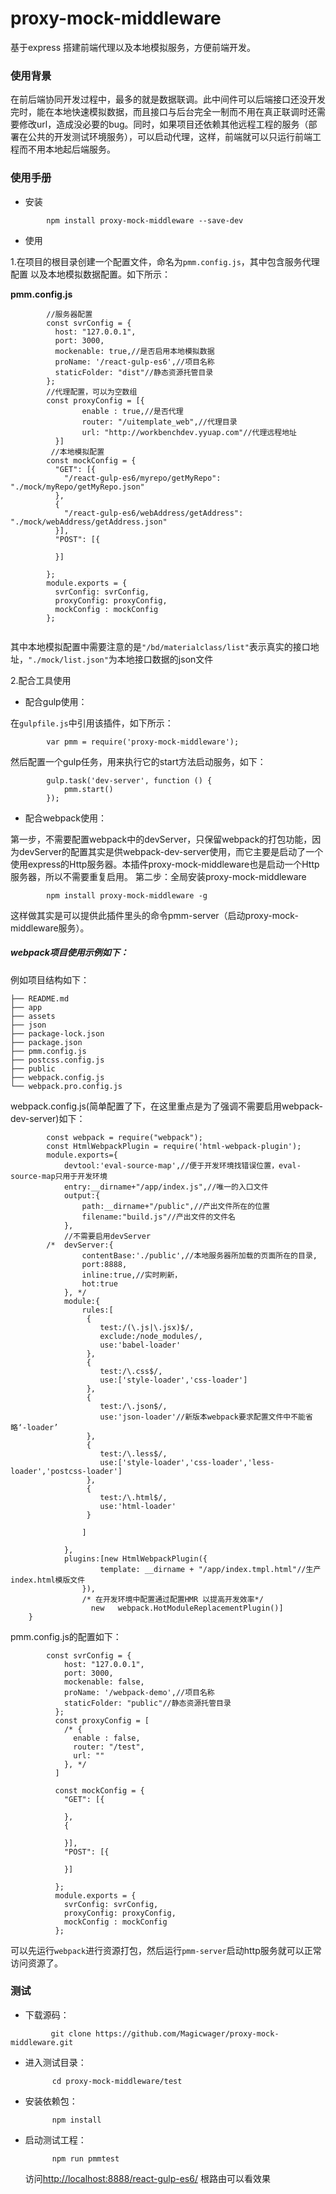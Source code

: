 # proxy-mock-middleware
基于express 搭建前端代理以及本地模拟服务，方便前端开发。
### 使用背景
在前后端协同开发过程中，最多的就是数据联调。此中间件可以后端接口还没开发完时，能在本地快速模拟数据，而且接口与后台完全一制而不用在真正联调时还需要修改url，造成没必要的bug。同时，如果项目还依赖其他远程工程的服务（部署在公共的开发测试环境服务），可以启动代理，这样，前端就可以只运行前端工程而不用本地起后端服务。
### 使用手册
* 安装


```
		npm install proxy-mock-middleware --save-dev			

```
* 使用


1.在项目的根目录创建一个配置文件，命名为`pmm.config.js`，其中包含服务代理配置	以及本地模拟数据配置。如下所示：


**pmm.config.js**


```
		//服务器配置
		const svrConfig = {
		  host: "127.0.0.1",
		  port: 3000,
		  mockenable: true,//是否启用本地模拟数据
		  proName: '/react-gulp-es6',//项目名称
		  staticFolder: "dist"//静态资源托管目录
		};
		//代理配置，可以为空数组
		const proxyConfig = [{
			    enable : true,//是否代理
			    router: "/uitemplate_web",//代理目录
			    url: "http://workbenchdev.yyuap.com"//代理远程地址
		  }]
		 //本地模拟配置
		const mockConfig = {
		  "GET": [{
		    "/react-gulp-es6/myrepo/getMyRepo": "./mock/myRepo/getMyRepo.json"
		  },
		  {
		    "/react-gulp-es6/webAddress/getAddress": "./mock/webAddress/getAddress.json"
		  }],
		  "POST": [{
		
		  }]
		
		};
		module.exports = {
		  svrConfig: svrConfig,
		  proxyConfig: proxyConfig,
		  mockConfig : mockConfig 
		};
	
```

其中本地模拟配置中需要注意的是`"/bd/materialclass/list"`表示真实的接口地址，`"./mock/list.json"`为本地接口数据的json文件

2.配合工具使用

* 配合gulp使用：


在`gulpfile.js`中引用该插件，如下所示：

```
		var pmm = require('proxy-mock-middleware');

```
然后配置一个gulp任务，用来执行它的start方法启动服务，如下：

```
		gulp.task('dev-server', function () {
		    pmm.start()
		});
```
* 配合webpack使用：

第一步，不需要配置webpack中的devServer，只保留webpack的打包功能，因为devServer的配置其实是供webpack-dev-server使用，而它主要是启动了一个使用express的Http服务器。本插件proxy-mock-middleware也是启动一个Http服务器，所以不需要重复启用。
第二步：全局安装proxy-mock-middleware

```
		npm install proxy-mock-middleware -g
```
这样做其实是可以提供此插件里头的命令pmm-server（启动proxy-mock-middleware服务）。

##### webpack项目使用示例如下：


例如项目结构如下：

```
├── README.md
├── app
├── assets
├── json
├── package-lock.json
├── package.json
├── pmm.config.js
├── postcss.config.js
├── public
├── webpack.config.js
└── webpack.pro.config.js

```


webpack.config.js(简单配置了下，在这里重点是为了强调不需要启用webpack-dev-server)如下：

```
		const webpack = require("webpack");
		const HtmlWebpackPlugin = require('html-webpack-plugin');
		module.exports={
			devtool:'eval-source-map',//便于开发环境找错误位置，eval-source-map只用于开发环境
			entry:__dirname+"/app/index.js",//唯一的入口文件
			output:{
				path:__dirname+"/public",//产出文件所在的位置
				filename:"build.js"//产出文件的文件名
			},
			//不需要启用devServer
		/* 	devServer:{
				contentBase:'./public',//本地服务器所加载的页面所在的目录, 
				port:8888,
				inline:true,//实时刷新，
				hot:true
			}, */
			module:{
				rules:[
				 {
				 	test:/(\.js|\.jsx)$/,
				 	exclude:/node_modules/,
				 	use:'babel-loader'
				 },
				 {
				 	test:/\.css$/,
				 	use:['style-loader','css-loader']
				 },
				 {
				 	test:/\.json$/,
				 	use:'json-loader'//新版本webpack要求配置文件中不能省略‘-loader’
				 },
				 {
				 	test:/\.less$/,
				 	use:['style-loader','css-loader','less-loader','postcss-loader']
				 },
				 {
				 	test:/\.html$/,
				 	use:'html-loader'
				 }
		
				]
		
			},
			plugins:[new HtmlWebpackPlugin({
				    template: __dirname + "/app/index.tmpl.html"//生产index.html模版文件
				}),  
				/* 在开发环境中配置通过配置HMR 以提高开发效率*/
				  new 	webpack.HotModuleReplacementPlugin()]
	}

```
pmm.config.js的配置如下：

```
		const svrConfig = {
		    host: "127.0.0.1",
		    port: 3000,
		    mockenable: false,
		    proName: '/webpack-demo',//项目名称
		    staticFolder: "public"//静态资源托管目录
		  };
		  const proxyConfig = [
		    /* {
		      enable : false,
		      router: "/test",
		      url: ""
		    }, */
		  ]
		  
		  const mockConfig = {
		    "GET": [{
		      
		    },
		    {
		     
		    }],
		    "POST": [{
		  
		    }]
		  
		  };
		  module.exports = {
		    svrConfig: svrConfig,
		    proxyConfig: proxyConfig,
		    mockConfig : mockConfig 
		  };

```
可以先运行`webpack`进行资源打包，然后运行`pmm-server`启动http服务就可以正常访问资源了。


### 测试

* 下载源码：


 `			git clone https://github.com/Magicwager/proxy-mock-middleware.git			`

* 进入测试目录：

	`		cd proxy-mock-middleware/test		`

* 安装依赖包：

	`		npm install		`

* 启动测试工程：

	`		npm run pmmtest		`


	访问[http://localhost:8888/react-gulp-es6/]() 根路由可以看效果






